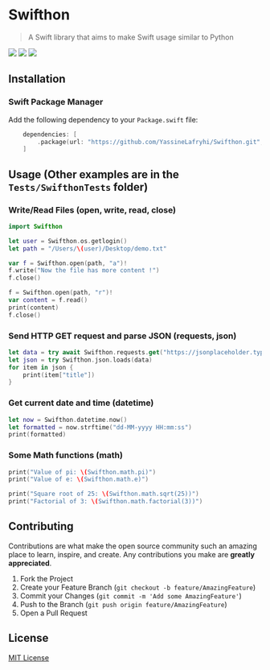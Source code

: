 # Swifthon

> A Swift library that aims to make Swift usage similar to Python

![](https://img.shields.io/badge/license-MIT-brown)
![](https://img.shields.io/badge/version-0.9.4-orange)
![](https://img.shields.io/badge/Swift-5.9-blue)

## Installation

### Swift Package Manager

Add the following dependency to your `Package.swift` file:

```swift
    dependencies: [
        .package(url: "https://github.com/YassineLafryhi/Swifthon.git", from: "0.9.4")
    ]
```

## Usage (Other examples are in the `Tests/SwifthonTests` folder)

### Write/Read Files (open, write, read, close)

```swift
import Swifthon

let user = Swifthon.os.getlogin()
let path = "/Users/\(user)/Desktop/demo.txt"

var f = Swifthon.open(path, "a")!
f.write("Now the file has more content !")
f.close()

f = Swifthon.open(path, "r")!
var content = f.read()
print(content)
f.close()
```

### Send HTTP GET request and parse JSON (requests, json)

```swift
let data = try await Swifthon.requests.get("https://jsonplaceholder.typicode.com/todos")
let json = try Swifthon.json.loads(data)
for item in json {
    print(item["title"])
}
```

### Get current date and time (datetime)

```swift
let now = Swifthon.datetime.now()
let formatted = now.strftime("dd-MM-yyyy HH:mm:ss")
print(formatted)
```

### Some Math functions (math)

```swift
print("Value of pi: \(Swifthon.math.pi)")
print("Value of e: \(Swifthon.math.e)")

print("Square root of 25: \(Swifthon.math.sqrt(25))")
print("Factorial of 3: \(Swifthon.math.factorial(3))")
```

## Contributing

Contributions are what make the open source community such an amazing place to learn, inspire, and create. Any contributions you make are **greatly appreciated**.

1. Fork the Project
2. Create your Feature Branch (`git checkout -b feature/AmazingFeature`)
3. Commit your Changes (`git commit -m 'Add some AmazingFeature'`)
4. Push to the Branch (`git push origin feature/AmazingFeature`)
5. Open a Pull Request

## License

[MIT License](https://choosealicense.com/licenses/mit)
